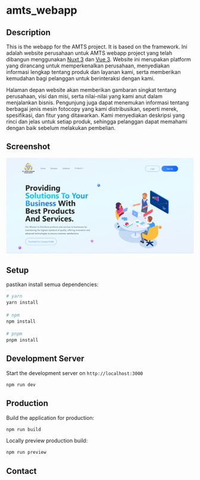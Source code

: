 # amts_webapp
## Description
This is the webapp for the AMTS project. It is based on the  framework.
Ini adalah website perusahaan untuk AMTS webapp project yang telah dibangun menggunakan [Nuxt 3](https://nuxt.com/) dan [Vue 3](https://vuejs.org/). Website ini merupakan platform yang dirancang untuk memperkenalkan perusahaan, menyediakan informasi lengkap tentang produk dan layanan kami, serta memberikan kemudahan bagi pelanggan untuk berinteraksi dengan kami.  
  
Halaman depan website akan memberikan gambaran singkat tentang perusahaan, visi dan misi, serta nilai-nilai yang kami anut dalam menjalankan bisnis. Pengunjung juga dapat menemukan informasi tentang berbagai jenis mesin fotocopy yang kami distribusikan, seperti merek, spesifikasi, dan fitur yang ditawarkan. Kami menyediakan deskripsi yang rinci dan jelas untuk setiap produk, sehingga pelanggan dapat memahami dengan baik sebelum melakukan pembelian.

## Screenshot
![Screenshot](https://github.com/eins87/amts_webapp/blob/main/screenshots/amts_webapp.png)

## Setup

pastikan install semua dependencies:

```bash
# yarn
yarn install

# npm
npm install

# pnpm
pnpm install
```

## Development Server

Start the development server on `http://localhost:3000`

```bash
npm run dev
```

## Production

Build the application for production:

```bash
npm run build
```

Locally preview production build:

```bash
npm run preview
```

## Contact


